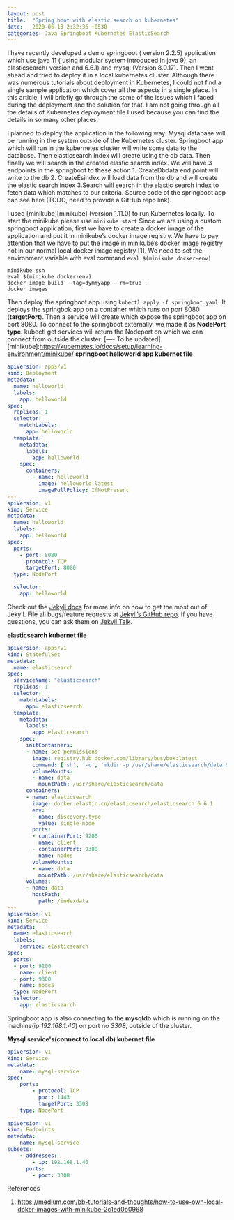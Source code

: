 ```yaml
---
layout: post
title:  "Spring boot with elastic search on kubernetes"
date:   2020-06-13 2:32:36 +0530
categories: Java Springboot Kubernetes ElasticSearch
---
```

I have recently developed a demo springboot ( version 2.2.5) application which use java 11 ( using modular system introduced in java 9), an elasticsearch( version and 6.6.1) and mysql 
(Version 8.0.17). Then I went ahead and tried to deploy it in a local kubernetes cluster. Although there was numerous tutorials about deployment in Kubernetes, I could not find a single sample application which cover all the aspects in a single place. In this article, I will briefly go through the some of the issues which I faced during the deployment and the solution for that. I am not going through all the details  of  Kubernetes deployment file I used because you can find the details in so many other places.

I planned to deploy the application in the following way. Mysql database will be running in the system outside of the Kubernetes cluster. Springboot app which will run in the kubernetes cluster will write some data to the database. Then elasticsearch index will create using the db data. Then finally we will search in the created  elastic search index. We will have 3 endpoints in the springboot to these action 1. CreateDbdata end point will write  to the db 2. CreateEsindex will load data from the db and will create the elastic search index 3.Search will search in the elastic search index to fetch data which matches to our criteria. Source code of the springboot app can see here (TODO, need to provide a GitHub repo link).

I used [minikube][minikube] (version 1.11.0) to run Kubernetes locally. 
To start the minikube please  use ```minikube start```
Since we are using   a custom springboot application, first we have to create a docker image of the application and put it in minikube’s docker image registry.  We have to pay attention that we have to put the image in minikube’s docker image registry not in our normal local docker image registry [1].
We need to set the environment variable with eval command ```eval $(minikube docker-env)```
```
minikube ssh
eval $(minikube docker-env)
docker image build --tag=dymmyapp --rm=true .
docker images
```

Then deploy the springboot app using  ```kubectl apply -f springboot.yaml```.  It deploys the springbok app on a container which runs on port 8080 (**targetPort**). Then a service will create which expose the springboot app on port 8080. 
To connect to the springboot externally, we made it as **NodePort type**. kubectl get services will return the Nodeport on which we can connect from outside the cluster.
[—- To be updated]
[minikube]:https://kubernetes.io/docs/setup/learning-environment/minikube/
**springboot helloworld app kubernet file**
```yaml
apiVersion: apps/v1
kind: Deployment
metadata:
  name: helloworld
  labels:
    app: helloworld
spec:
  replicas: 1
  selector:
    matchLabels:
      app: helloworld
  template:
    metadata:
      labels:
        app: helloworld
    spec:
      containers:
        - name: helloworld
          image: helloworld:latest
          imagePullPolicy: IfNotPresent
---
apiVersion: v1
kind: Service
metadata:
  name: helloworld
  labels:
    app: helloworld
spec:
  ports:
    - port: 8080
      protocol: TCP
      targetPort: 8080
  type: NodePort

  selector:
    app: helloworld          

```

Check out the [Jekyll docs][jekyll-docs] for more info on how to get the most out of Jekyll. File all bugs/feature requests at [Jekyll’s GitHub repo][jekyll-gh]. If you have questions, you can ask them on [Jekyll Talk][jekyll-talk].

[jekyll-docs]: https://jekyllrb.com/docs/home
[jekyll-gh]:   https://github.com/jekyll/jekyll
[jekyll-talk]: https://talk.jekyllrb.com/

**elasticsearch  kubernet file**
```yaml
apiVersion: apps/v1
kind: StatefulSet
metadata:
  name: elasticsearch
spec:
  serviceName: "elasticsearch"
  replicas: 1
  selector:
    matchLabels:
      app: elasticsearch
  template:
    metadata:
      labels:
        app: elasticsearch
    spec:
      initContainers:
      - name: set-permissions
        image: registry.hub.docker.com/library/busybox:latest
        command: ['sh', '-c', 'mkdir -p /usr/share/elasticsearch/data && chown 1000:1000 /usr/share/elasticsearch/data' ]
        volumeMounts:
        - name: data
          mountPath: /usr/share/elasticsearch/data
      containers:
      - name: elasticsearch
        image: docker.elastic.co/elasticsearch/elasticsearch:6.6.1
        env:
        - name: discovery.type
          value: single-node
        ports:
        - containerPort: 9200
          name: client
        - containerPort: 9300
          name: nodes
        volumeMounts:
        - name: data
          mountPath: /usr/share/elasticsearch/data
      volumes:
      - name: data
        hostPath:
          path: /indexdata
---
apiVersion: v1
kind: Service
metadata:
  name: elasticsearch
  labels:
    service: elasticsearch
spec:
  ports:
  - port: 9200
    name: client
  - port: 9300
    name: nodes
  type: NodePort  
  selector:
    app: elasticsearch
```
Springboot app is also connecting to the **mysqldb** which is running on the machine(ip *192.168.1.40*) on port no *3308*, outside of the cluster.

**Mysql service's(connect to local db) kubernet file**
```yaml
apiVersion: v1
kind: Service
metadata:
    name: mysql-service
spec:
    ports:
        - protocol: TCP
          port: 1443
          targetPort: 3308
    type: NodePort      
---
apiVersion: v1
kind: Endpoints
metadata:
    name: mysql-service
subsets:
    - addresses:
        - ip: 192.168.1.40
      ports:
        - port: 3308  
```        
References
1. https://medium.com/bb-tutorials-and-thoughts/how-to-use-own-local-doker-images-with-minikube-2c1ed0b0968
